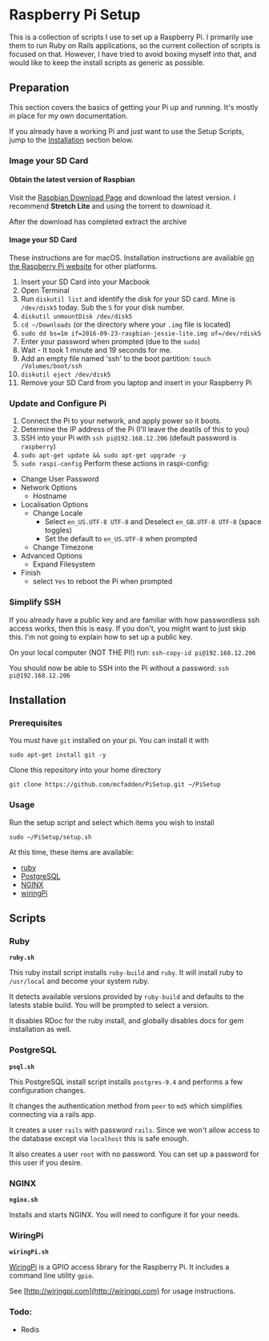 # Raspberry Pi Setup

This is a collection of scripts I use to set up a Raspberry Pi. I primarily use them to run Ruby on Rails applications, so the current collection of scripts is focused on that. However, I have tried to avoid boxing myself into that, and would like to keep the install scripts as generic as possible.

## Preparation

This section covers the basics of getting your Pi up and running. It's mostly in place for my own documentation.

If you already have a working Pi and just want to use the Setup Scripts, jump to the [Installation](#installation) section below.

### Image your SD Card

#### Obtain the latest version of Raspbian

Visit the [Raspbian Download Page](https://www.raspberrypi.org/downloads/raspbian/) and download the latest version. I recommend **Stretch Lite** and using the torrent to download it.

After the download has completed extract the archive

#### Image your SD Card

These instructions are for macOS. Installation instructions are available [on the Raspberry Pi website](https://www.raspberrypi.org/documentation/installation/installing-images/README.md) for other platforms.

1. Insert your SD Card into your Macbook
2. Open Terminal
3. Run `diskutil list` and identify the disk for your SD card. Mine is `/dev/disk5` today. Sub the `5` for your disk number.
4. `diskutil unmountDisk /dev/disk5`
5. `cd ~/Downloads`  (or the directory where your `.img` file is located)
6. `sudo dd bs=1m if=2016-09-23-raspbian-jessie-lite.img of=/dev/rdisk5`
7. Enter your password when prompted (due to the `sudo`)
8. Wait - It took 1 minute and 19 seconds for me.
9. Add an empty file named 'ssh' to the boot partition: `touch /Volumes/boot/ssh`
10. `diskutil eject /dev/disk5`
11. Remove your SD Card from you laptop and insert in your Raspberry Pi

### Update and Configure Pi

1. Connect the Pi to your network, and apply power so it boots.
2. Determine the IP address of the Pi (I'll leave the deatils of this to you)
3. SSH into your Pi with `ssh pi@192.168.12.206`  (default password is `raspberry`)
4. `sudo apt-get update && sudo apt-get upgrade -y`
5. `sudo raspi-config` Perform these actions in raspi-config:

  * Change User Password
  * Network Options
    * Hostname
  * Localisation Options
    * Change Locale
      * Select `en_US.UTF-8 UTF-8` and Deselect `en_GB.UTF-8 UTF-8` (space toggles)
      * Set the default to `en_US.UTF-8` when prompted
    * Change Timezone
  * Advanced Options
    * Expand Filesystem
  * Finish
    * select `Yes` to reboot the Pi when prompted

### Simplify SSH
If you already have a public key and are familiar with how passwordless ssh access works, then this is easy. If you don't, you might want to just skip this. I'm not going to explain how to set up a public key.

On your local computer (NOT THE PI!) run: `ssh-copy-id pi@192.168.12.206`

You should now be able to SSH into the Pi without a password: `ssh pi@192.168.12.206`

## Installation

### Prerequisites

You must have `git` installed on your pi. You can install it with

    sudo apt-get install git -y

Clone this repository into your home directory

    git clone https://github.com/mcfadden/PiSetup.git ~/PiSetup


### Usage

Run the setup script and select which items you wish to install

    sudo ~/PiSetup/setup.sh

At this time, these items are available:

- [ruby](#ruby)
- [PostgreSQL](#postgresql)
- [NGINX](#nginx)
- [wiringPi](#wiringpi)


## Scripts

### Ruby

**`ruby.sh`**

This ruby install script installs `ruby-build` and `ruby`. It will install ruby to `/usr/local` and become your system ruby.

It detects available versions provided by `ruby-build` and defaults to the latests stable build. You will be prompted to select a version.

It disables RDoc for the ruby install, and globally disables docs for gem installation as well.

### PostgreSQL

**`psql.sh`**

This PostgreSQL install script installs `postgres-9.4` and performs a few configuration changes.

It changes the authentication method from `peer` to `md5` which simplifies connecting via a rails app.

It creates a user `rails` with password `rails`. Since we won't allow access to the database except via `localhost` this is safe enough.

It also creates a user `root` with no password. You can set up a password for this user if you desire.

### NGINX

**`nginx.sh`**

Installs and starts NGINX. You will need to configure it for your needs.

### WiringPi

**`wiringPi.sh`**

[WiringPi](http://wiringpi.com) is a GPIO access library for the Raspberry Pi. It includes a command line utility `gpio`.

See [http://wiringpi.com](http://wiringpi.com) for usage instructions.




### Todo:
* Redis
